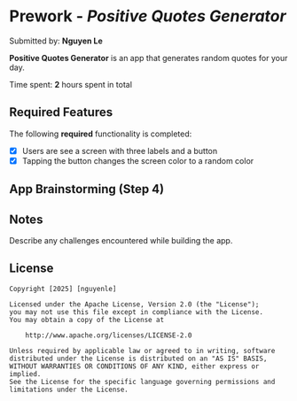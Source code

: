 # Prework - *Positive Quotes Generator*

Submitted by: **Nguyen Le**

**Positive Quotes Generator** is an app that generates random quotes for your day.

Time spent: **2** hours spent in total

## Required Features

The following **required** functionality is completed:

- [x] Users are see a screen with three labels and a button
- [x] Tapping the button changes the screen color to a random color

## App Brainstorming (Step 4)

## Notes

Describe any challenges encountered while building the app.

## License

    Copyright [2025] [nguyenle]

    Licensed under the Apache License, Version 2.0 (the "License");
    you may not use this file except in compliance with the License.
    You may obtain a copy of the License at

        http://www.apache.org/licenses/LICENSE-2.0

    Unless required by applicable law or agreed to in writing, software
    distributed under the License is distributed on an "AS IS" BASIS,
    WITHOUT WARRANTIES OR CONDITIONS OF ANY KIND, either express or implied.
    See the License for the specific language governing permissions and
    limitations under the License.
